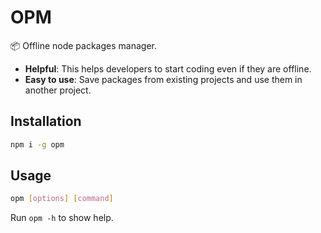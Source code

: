 # OPM

📦 Offline node packages manager.

- **Helpful**: This helps developers to start coding even if they are offline.
- **Easy to use**: Save packages from existing projects and use them in another project.

## Installation

```bash
npm i -g opm
```

## Usage

```bash
opm [options] [command]
```

Run `opm -h` to show help.
